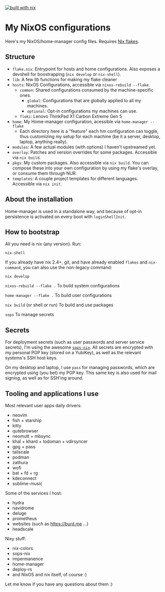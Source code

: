 [![built with nix](https://img.shields.io/static/v1?logo=nixos&logoColor=white&label=&message=Built%20with%20Nix&color=41439a)](https://builtwithnix.org)

# My NixOS configurations

Here's my NixOS/home-manager config files. Requires [Nix flakes](https://nixos.wiki/wiki/Flakes).

## Structure

- `flake.nix`: Entrypoint for hosts and home configurations. Also exposes a
  devshell for boostrapping (`nix develop` or `nix-shell`).
- `lib`: A few lib functions for making my flake cleaner
- `hosts`: NixOS Configurations, accessible via `nixos-rebuild --flake`.
  - `common`: Shared configurations consumed by the machine-specific ones.
    - `global`: Configurations that are globally applied to all my machines.
    - `optional`: Opt-in configurations my machines can use.
  - `floki`: Lenovo ThinkPad X1 Carbon Extreme Gen 5
- `home`: My Home-manager configuration, acessible via `home-manager --flake`
    - Each directory here is a "feature" each hm configuration can toggle, thus
      customizing my setup for each machine (be it a server, desktop, laptop,
      anything really).
- `modules`: A few actual modules (with options) I haven't upstreamed yet.
- `overlay`: Patches and version overrides for some packages. Accessible via
  `nix build`.
- `pkgs`: My custom packages. Also accessible via `nix build`. You can compose
  these into your own configuration by using my flake's overlay, or consume them through NUR.
- `templates`: A couple project templates for different languages. Accessible
  via `nix init`.


## About the installation

Home-manager is used in a standalone way, and because of opt-in persistence is
activated on every boot with `loginShellInit`.


## How to bootstrap

All you need is nix (any version). Run:
```
nix-shell
```

If you already have nix 2.4+, git, and have already enabled `flakes` and
`nix-command`, you can also use the non-legacy command:
```
nix develop
```

`nixos-rebuild --flake .` To build system configurations

`home-manager --flake .` To build user configurations

`nix build` (or shell or run) To build and use packages

`sops` To manage secrets


## Secrets

For deployment secrets (such as user passwords and server service secrets), I'm
using the awesome [`sops-nix`](https://github.com/Mic92/sops-nix). All secrets
are encrypted with my personal PGP key (stored on a YubiKey), as well as the
relevant systems's SSH host keys.

On my desktop and laptop, I use `pass` for managing passwords, which are
encrypted using (you bet) my PGP key. This same key is also used for mail
signing, as well as for SSH'ing around.

## Tooling and applications I use

Most relevant user apps daily drivers:

- neovim
- fish + starship
- kitty
- qutebrowser
- neomutt + mbsync
- khal + khard + todoman + vdirsyncer
- gpg + pass
- tailscale
- podman
- zathura
- wofi
- bat + fd + rg
- kdeconnect
- sublime-music

Some of the services I host:

- hydra
- navidrome
- deluge
- prometheus
- websites (such as https://burd.me ...)
- headscale

Nixy stuff:

- nix-colors
- sops-nix
- impermanence
- home-manager
- deploy-rs
- and NixOS and nix itself, of course :)

Let me know if you have any questions about them :)
